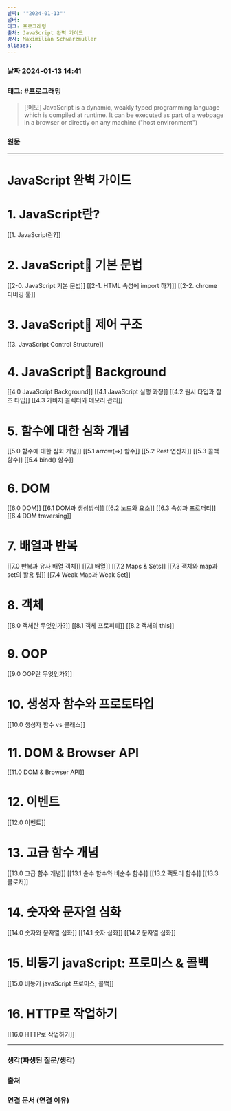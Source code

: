 ```yaml
---
날짜: '"2024-01-13"'
넘버: 
태그: 프로그래밍
출처: JavaScript 완벽 가이드
강사: Maximilian Schwarzmuller
aliases:
---
```

### 날짜  2024-01-13 14:41

### 태그: #프로그래밍 

>[!메모]
> JavaScript is a dynamic, weakly typed programming language which is compiled at runtime. It can be executed as part of a webpage in a browser or directly on any machine ("host environment")

### 원문
---
# JavaScript 완벽 가이드
# 1. JavaScript란?
[[1. JavaScript란?]]
# 2. JavaScript 기본 문법
[[2-0. JavaScript 기본 문법]]
[[2-1. HTML 속성에 import 하기]]
[[2-2. chrome 디버깅 툴]]
# 3. JavaScript 제어 구조
[[3. JavaScript Control Structure]]
# 4. JavaScript Background
[[4.0 JavaScript Background]]
[[4.1 JavaScript 실행 과정]]
[[4.2 원시 타입과 참조 타입]]
[[4.3 가비지 콜렉터와 메모리 관리]]
# 5. 함수에 대한 심화 개념
[[5.0 함수에 대한 심화 개념]]
[[5.1 arrow(=>) 함수]]
[[5.2 Rest 연산자]]
[[5.3 콜백 함수]]
[[5.4 bind() 함수]]
# 6. DOM
[[6.0 DOM]]
[[6.1 DOM과 생성방식]]
[[6.2 노드와 요소]]
[[6.3 속성과 프로퍼티]]
[[6.4 DOM traversing]]
# 7. 배열과 반복
[[7.0 반복과 유사 배열 객체]]
[[7.1 배열]]
[[7.2 Maps & Sets]]
[[7.3 객체와 map과 set의 활용 팁]]
[[7.4 Weak Map과 Weak Set]]
# 8. 객체
[[8.0 객체란 무엇인가?]]
[[8.1 객체 프로퍼티]]
[[8.2 객체의 this]]
# 9. OOP
[[9.0 OOP란 무엇인가?]]
# 10. 생성자 함수와 프로토타입
[[10.0 생성자 함수 vs 클래스]]
# 11. DOM & Browser API
[[11.0 DOM & Browser API]]
# 12. 이벤트
[[12.0 이벤트]]
# 13. 고급 함수 개념
[[13.0 고급 함수 개념]]
[[13.1 순수 함수와 비순수 함수]]
[[13.2 팩토리 함수]]
[[13.3 클로저]]
# 14. 숫자와 문자열 심화
[[14.0 숫자와 문자열 심화]]
[[14.1 숫자 심화]]
[[14.2 문자열 심화]]
# 15. 비동기 javaScript: 프로미스 & 콜백
[[15.0 비동기 javaScript 프로미스, 콜백]]
# 16. HTTP로 작업하기
[[16.0 HTTP로 작업하기]]
















---
### 생각(파생된 질문/생각)

### 출처

### 연결 문서 (연결 이유)
